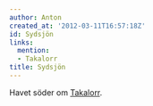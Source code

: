 ```yaml
---
author: Anton
created_at: '2012-03-11T16:57:18Z'
id: Sydsjön
links:
  mention:
  - Takalorr
title: Sydsjön
---
```


Havet söder om [Takalorr].

  [Takalorr]: Takalorr
